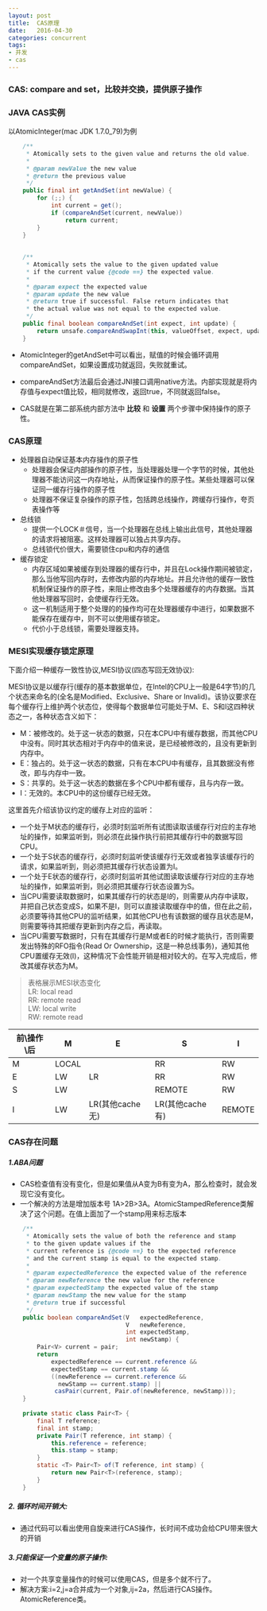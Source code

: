 ```yaml
---
layout: post
title:  CAS原理
date:   2016-04-30
categories: concurrent
tags:
- 并发
- cas
---
```


### CAS: compare and set，比较并交换，提供原子操作  

<!-- more -->

### JAVA CAS实例

以AtomicInteger(mac JDK 1.7.0_79)为例

``` java
    /**
     * Atomically sets to the given value and returns the old value.
     *
     * @param newValue the new value
     * @return the previous value
     */
    public final int getAndSet(int newValue) {
        for (;;) {
            int current = get();
            if (compareAndSet(current, newValue))
                return current;
        }
    }
    
    
    /**
     * Atomically sets the value to the given updated value
     * if the current value {@code ==} the expected value.
     *
     * @param expect the expected value
     * @param update the new value
     * @return true if successful. False return indicates that
     * the actual value was not equal to the expected value.
     */
    public final boolean compareAndSet(int expect, int update) {
        return unsafe.compareAndSwapInt(this, valueOffset, expect, update);
    }
```

* AtomicInteger的getAndSet中可以看出，赋值的时候会循环调用compareAndSet，如果设置成功就返回，失败就重试。

* compareAndSet方法最后会通过JNI接口调用native方法。内部实现就是将内存值与expect值比较，相同就修改，返回true，不同就返回false。

* CAS就是在第二部系统内部方法中 __比较__ 和 __设置__ 两个步骤中保持操作的原子性。

### CAS原理

* 处理器自动保证基本内存操作的原子性
	* 处理器会保证内部操作的原子性，当处理器处理一个字节的时候，其他处理器不能访问这一内存地址，从而保证操作的原子性。某些处理器可以保证同一缓存行操作的原子性
	* 处理器不保证复杂操作的原子性，包括跨总线操作，跨缓存行操作，夸页表操作等
*   总线锁
	* 提供一个LOCK＃信号，当一个处理器在总线上输出此信号，其他处理器的请求将被阻塞。这样处理器可以独占共享内存。
	* 总线锁代价很大，需要锁住cpu和内存的通信
* 缓存锁定
	* 内存区域如果被缓存到处理器的缓存行中，并且在Lock操作期间被锁定，那么当他写回内存时，去修改内部的内存地址。并且允许他的缓存一致性机制保证操作的原子性，来阻止修改由多个处理器缓存的内存数据。当其他处理器写回时，会使缓存行无效。
	* 这一机制适用于整个处理的的操作均可在处理器缓存中进行，如果数据不能保存在缓存中，则不可以使用缓存锁定。
	* 代价小于总线锁，需要处理器支持。

### MESI实现缓存锁定原理

下面介绍一种缓存一致性协议,MESI协议(四态写回无效协议):

MESI协议是以缓存行(缓存的基本数据单位，在Intel的CPU上一般是64字节)的几个状态来命名的(全名是Modified、Exclusive、Share or Invalid)。该协议要求在每个缓存行上维护两个状态位，使得每个数据单位可能处于M、E、S和I这四种状态之一，各种状态含义如下：

* M：被修改的。处于这一状态的数据，只在本CPU中有缓存数据，而其他CPU中没有。同时其状态相对于内存中的值来说，是已经被修改的，且没有更新到内存中。
* E：独占的。处于这一状态的数据，只有在本CPU中有缓存，且其数据没有修改，即与内存中一致。
* S：共享的。处于这一状态的数据在多个CPU中都有缓存，且与内存一致。
* I：无效的。本CPU中的这份缓存已经无效。

这里首先介绍该协议约定的缓存上对应的监听：

* 一个处于M状态的缓存行，必须时刻监听所有试图读取该缓存行对应的主存地址的操作，如果监听到，则必须在此操作执行前把其缓存行中的数据写回CPU。
* 一个处于S状态的缓存行，必须时刻监听使该缓存行无效或者独享该缓存行的请求，如果监听到，则必须把其缓存行状态设置为I。
* 一个处于E状态的缓存行，必须时刻监听其他试图读取该缓存行对应的主存地址的操作，如果监听到，则必须把其缓存行状态设置为S。
* 当CPU需要读取数据时，如果其缓存行的状态是I的，则需要从内存中读取，并把自己状态变成S，如果不是I，则可以直接读取缓存中的值，但在此之前，必须要等待其他CPU的监听结果，如其他CPU也有该数据的缓存且状态是M，则需要等待其把缓存更新到内存之后，再读取。
* 当CPU需要写数据时，只有在其缓存行是M或者E的时候才能执行，否则需要发出特殊的RFO指令(Read Or Ownership，这是一种总线事务)，通知其他CPU置缓存无效(I)，这种情况下会性能开销是相对较大的。在写入完成后，修改其缓存状态为M。

>表格展示MESI状态变化  
>LR: local read  
>RR: remote read  
>LW: local write  
>RW: remote read  

|前\操作\后  | M | E | S | I |
|---|---|---|---|---|
| M | LOCAL |  | RR | RW|
| E | LW | LR | RR | RW|
| S | LW |  | REMOTE | RW|
| I | LW | LR(其他cache无) | LR(其他cache有) | REMOTE|

### CAS存在问题

##### 1.ABA问题

* CAS检查值有没有变化，但是如果值从A变为B有变为A，那么检查时，就会发现它没有变化。
* 一个解决的方法是增加版本号 1A>2B>3A。AtomicStampedReference类解决了这个问题。在值上面加了一个stamp用来标志版本
   
```java
    /**
     * Atomically sets the value of both the reference and stamp
     * to the given update values if the
     * current reference is {@code ==} to the expected reference
     * and the current stamp is equal to the expected stamp.
     *
     * @param expectedReference the expected value of the reference
     * @param newReference the new value for the reference
     * @param expectedStamp the expected value of the stamp
     * @param newStamp the new value for the stamp
     * @return true if successful
     */
    public boolean compareAndSet(V   expectedReference,
                                 V   newReference,
                                 int expectedStamp,
                                 int newStamp) {
        Pair<V> current = pair;
        return
            expectedReference == current.reference &&
            expectedStamp == current.stamp &&
            ((newReference == current.reference &&
              newStamp == current.stamp) ||
             casPair(current, Pair.of(newReference, newStamp)));
    }
    
    private static class Pair<T> {
        final T reference;
        final int stamp;
        private Pair(T reference, int stamp) {
            this.reference = reference;
            this.stamp = stamp;
        }
        static <T> Pair<T> of(T reference, int stamp) {
            return new Pair<T>(reference, stamp);
        }
    }
```

##### 2. 循环时间开销大:

* 通过代码可以看出使用自旋来进行CAS操作，长时间不成功会给CPU带来很大的开销
   
##### 3.只能保证一个变量的原子操作:

* 对一个共享变量操作的时候可以使用CAS，但是多个就不行了。
* 解决方案:i=2,j=a合并成为一个对象,ij=2a，然后进行CAS操作。AtomicReference类。